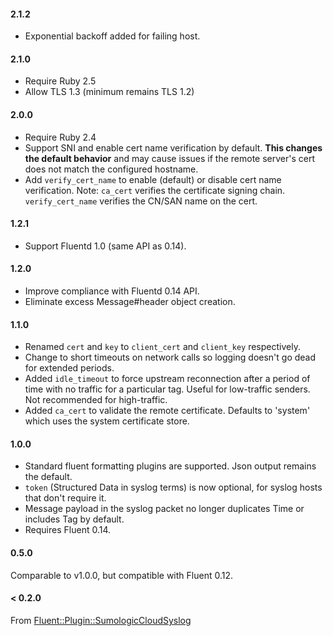 #### 2.1.2

* Exponential backoff added for failing host.

#### 2.1.0

* Require Ruby 2.5
* Allow TLS 1.3 (minimum remains TLS 1.2)


#### 2.0.0

* Require Ruby 2.4
* Support SNI and enable cert name verification by default. **This changes the default behavior** and may cause issues if the remote server's cert does not match the configured hostname.
* Add `verify_cert_name` to enable (default) or disable cert name verification.
  Note: `ca_cert` verifies the certificate signing chain. `verify_cert_name` verifies the CN/SAN name on the cert.


#### 1.2.1

* Support Fluentd 1.0 (same API as 0.14).


#### 1.2.0

* Improve compliance with Fluentd 0.14 API.
* Eliminate excess Message#header object creation.


#### 1.1.0

* Renamed `cert` and `key` to `client_cert` and `client_key` respectively.
* Change to short timeouts on network calls so logging doesn't go dead for extended periods.
* Added `idle_timeout` to force upstream reconnection after a period of time with no traffic for a particular tag. Useful for low-traffic senders. Not recommended for high-traffic.
* Added `ca_cert` to validate the remote certificate. Defaults to 'system' which uses the system certificate store.


#### 1.0.0

* Standard fluent formatting plugins are supported. Json output remains the default.
* `token` (Structured Data in syslog terms) is now optional, for syslog hosts that don't require it.
* Message payload in the syslog packet no longer duplicates Time or includes Tag by default.
* Requires Fluent 0.14.


#### 0.5.0

Comparable to v1.0.0, but compatible with Fluent 0.12.


#### < 0.2.0

From [Fluent::Plugin::SumologicCloudSyslog](https://github.com/acquia/fluent-plugin-sumologic-cloud-syslog)
